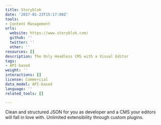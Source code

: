 ```yaml
---
title: Storyblok
date: '2017-01-23T15:17:00Z'
tools:
- Content Management
urls:
  website: https://www.storyblok.com/
  github: ''
  twitter: ''
  other: ''
resources: []
description: The Only Headless CMS with a Visual Editor
tags:
- API-based
weight: ''
interactions: []
license: Commercial
data_model: API-based
language: ''
related_tools: []

---
```

Clean and structured JSON for you as developer and a CMS your editors will fall in love with. Unlimited extensibility through custom plugins.
